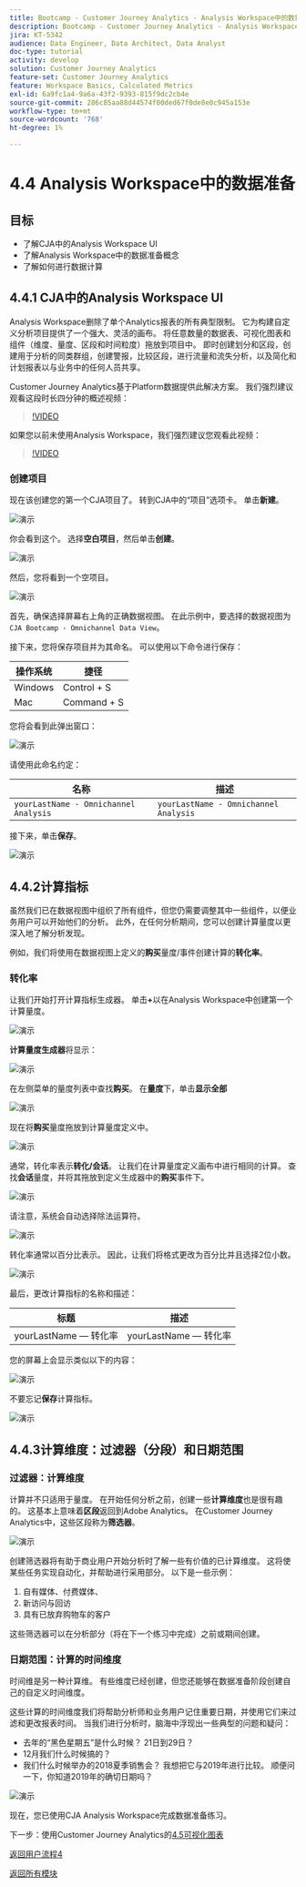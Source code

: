 ```yaml
---
title: Bootcamp - Customer Journey Analytics - Analysis Workspace中的数据准备
description: Bootcamp - Customer Journey Analytics - Analysis Workspace中的数据准备
jira: KT-5342
audience: Data Engineer, Data Architect, Data Analyst
doc-type: tutorial
activity: develop
solution: Customer Journey Analytics
feature-set: Customer Journey Analytics
feature: Workspace Basics, Calculated Metrics
exl-id: 6a9fc1a4-9a6a-43f2-9393-815f9dc2cb4e
source-git-commit: 286c85aa88d44574f00ded67f0de8e0c945a153e
workflow-type: tm+mt
source-wordcount: '768'
ht-degree: 1%

---
```


# 4.4 Analysis Workspace中的数据准备

## 目标

- 了解CJA中的Analysis Workspace UI
- 了解Analysis Workspace中的数据准备概念
- 了解如何进行数据计算

## 4.4.1 CJA中的Analysis Workspace UI

Analysis Workspace删除了单个Analytics报表的所有典型限制。 它为构建自定义分析项目提供了一个强大、灵活的画布。 将任意数量的数据表、可视化图表和组件（维度、量度、区段和时间粒度）拖放到项目中。 即时创建划分和区段，创建用于分析的同类群组，创建警报，比较区段，进行流量和流失分析，以及简化和计划报表以与业务中的任何人员共享。

Customer Journey Analytics基于Platform数据提供此解决方案。 我们强烈建议观看这段时长四分钟的概述视频：

>[!VIDEO](https://video.tv.adobe.com/v/35109?quality=12&learn=on&enablevpops)

如果您以前未使用Analysis Workspace，我们强烈建议您观看此视频：

>[!VIDEO](https://video.tv.adobe.com/v/26266?quality=12&learn=on&enablevpops)

### 创建项目

现在该创建您的第一个CJA项目了。 转到CJA中的“项目”选项卡。
单击**新建**。

![演示](./images/prmenu.png)

你会看到这个。 选择&#x200B;**空白项目**，然后单击&#x200B;**创建**。

![演示](./images/prmenu1.png)

然后，您将看到一个空项目。

![演示](./images/premptyprojects.png)

首先，确保选择屏幕右上角的正确数据视图。 在此示例中，要选择的数据视图为`CJA Bootcamp - Omnichannel Data View`。

接下来，您将保存项目并为其命名。 可以使用以下命令进行保存：

| 操作系统 | 捷径 |
| ----------------- |-------------| 
| Windows | Control + S |
| Mac | Command + S |

您将会看到此弹出窗口：

![演示](./images/prsave.png)

请使用此命名约定：

| 名称 | 描述 |
| ----------------- |-------------| 
| `yourLastName - Omnichannel Analysis` | `yourLastName - Omnichannel Analysis` |

接下来，单击&#x200B;**保存**。

![演示](./images/prsave2.png)

## 4.4.2计算指标

虽然我们已在数据视图中组织了所有组件，但您仍需要调整其中一些组件，以便业务用户可以开始他们的分析。 此外，在任何分析期间，您可以创建计算量度以更深入地了解分析发现。

例如，我们将使用在数据视图上定义的&#x200B;**购买**&#x200B;量度/事件创建计算的&#x200B;**转化率**。

### 转化率

让我们开始打开计算指标生成器。 单击&#x200B;**+**&#x200B;以在Analysis Workspace中创建第一个计算量度。

![演示](./images/pradd.png)

**计算量度生成器**&#x200B;将显示：

![演示](./images/prbuilder.png)

在左侧菜单的量度列表中查找&#x200B;**购买**。 在&#x200B;**量度**&#x200B;下，单击&#x200B;**显示全部**

![演示](./images/calcbuildercr1.png)

现在将&#x200B;**购买**&#x200B;量度拖放到计算量度定义中。

![演示](./images/calcbuildercr2.png)

通常，转化率表示&#x200B;**转化/会话**。 让我们在计算量度定义画布中进行相同的计算。 查找&#x200B;**会话**&#x200B;量度，并将其拖放到定义生成器中的&#x200B;**购买**&#x200B;事件下。

![演示](./images/calcbuildercr3.png)

请注意，系统会自动选择除法运算符。

![演示](./images/calcbuildercr4.png)

转化率通常以百分比表示。 因此，让我们将格式更改为百分比并且选择2位小数。

![演示](./images/calcbuildercr5.png)

最后，更改计算指标的名称和描述：

| 标题 | 描述 |
| ----------------- |-------------| 
| yourLastName — 转化率 | yourLastName — 转化率 |

您的屏幕上会显示类似以下的内容：

![演示](./images/calcbuildercr6.png)

不要忘记&#x200B;**保存**&#x200B;计算指标。

![演示](./images/pr9.png)

## 4.4.3计算维度：过滤器（分段）和日期范围

### 过滤器：计算维度

计算并不只适用于量度。 在开始任何分析之前，创建一些&#x200B;**计算维度**&#x200B;也是很有趣的。 这基本上意味着&#x200B;**区段**&#x200B;返回到Adobe Analytics。 在Customer Journey Analytics中，这些区段称为&#x200B;**筛选器**。

![演示](./images/prfilters.png)

创建筛选器将有助于商业用户开始分析时了解一些有价值的已计算维度。 这将使某些任务实现自动化，并帮助进行采用部分。 以下是一些示例：

1. 自有媒体、付费媒体、
2. 新访问与回访
3. 具有已放弃购物车的客户

这些筛选器可以在分析部分（将在下一个练习中完成）之前或期间创建。

### 日期范围：计算的时间维度

时间维是另一种计算维。 有些维度已经创建，但您还能够在数据准备阶段创建自己的自定义时间维度。

这些计算的时间维度我们将帮助分析师和业务用户记住重要日期，并使用它们来过滤和更改报表时间。 当我们进行分析时，脑海中浮现出一些典型的问题和疑问：

- 去年的“黑色星期五”是什么时候？ 21日到29日？
- 12月我们什么时候搞的？
- 我们什么时候举办的2018夏季销售会？ 我想把它与2019年进行比较。 顺便问一下，你知道2019年的确切日期吗？

![演示](./images/timedimensions.png)

现在，您已使用CJA Analysis Workspace完成数据准备练习。

下一步：使用Customer Journey Analytics的[4.5可视化图表](./ex5.md)

[返回用户流程4](./uc4.md)

[返回所有模块](./../../overview.md)
